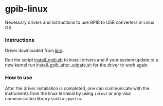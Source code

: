 # gpib-linux

Necessary drivers and instructions to use GPIB to USB converters in Linux OS.


### Instructions

Driver downloaded from [link](https://sourceforge.net/projects/linux-gpib/files/linux-gpib%20for%203.x.x%20and%202.6.x%20kernels/).

Run the script [install_gpib.sh](install_gpib.sh) to install drivers and if your system update to a new kernel run [install_gpib_after_udpate.sh](install_gpib_after_update.sh) for the driver to work again.

### How to use

After the driver installation is completed, one can communicate with the instruments from the linux terminal by using `ibtest` or any visa communication library such as `pyvisa`.
